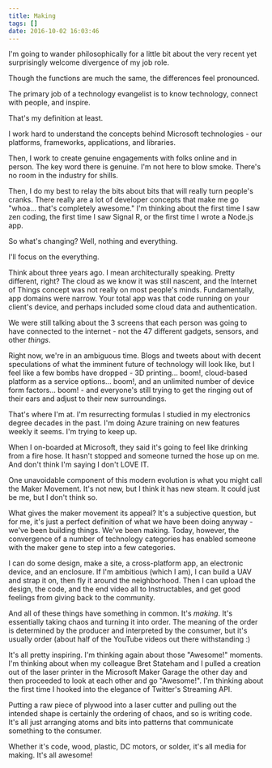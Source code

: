 ```yaml
---
title: Making
tags: []
date: 2016-10-02 16:03:46
---
```


I&#39;m going to wander philosophically for a little bit about the very recent yet surprisingly welcome divergence of my job role.

Though the functions are much the same, the differences feel pronounced.

The primary job of a technology evangelist is to know technology, connect with people, and inspire.

That&#39;s my definition at least.

I work hard to understand the concepts behind Microsoft technologies - our platforms, frameworks, applications, and libraries.

Then, I work to create genuine engagements with folks online and in person. The key word there is genuine. I&#39;m not here to blow smoke. There&#39;s no room in the industry for shills.

Then, I do my best to relay the bits about bits that will really turn people&#39;s cranks. There really are a lot of developer concepts that make me go &quot;whoa... that&#39;s completely awesome.&quot; I&#39;m thinking about the first time I saw zen coding, the first time I saw Signal R, or the first time I wrote a Node.js app.

So what&#39;s changing? Well, nothing and everything.

I&#39;ll focus on the everything.

Think about three years ago. I mean architecturally speaking. Pretty different, right? The cloud&nbsp;as we know it was&nbsp;still nascent, and the Internet of Things concept was not really on most people&#39;s minds. Fundamentally, app domains were narrow. Your total app was that code running on your client&#39;s device, and perhaps included some cloud data and authentication.

We&nbsp;were still talking about the 3 screens that each person was going to have connected to the internet - not the 47 different gadgets, sensors, and other _things_.

Right now, we&#39;re in an ambiguous time. Blogs and tweets about with decent speculations of what the imminent future of technology will look like, but I feel like a few bombs have dropped - 3D printing... boom!, cloud-based platform as a service options... boom!, and an unlimited number of device form factors... boom!&nbsp;- and everyone&#39;s still trying to get the ringing out of their ears and adjust to their new surroundings.

That&#39;s where I&#39;m at. I&#39;m resurrecting formulas I studied in my electronics degree decades in the past. I&#39;m doing Azure training on new features weekly it seems. I&#39;m trying to keep up.

When I on-boarded at Microsoft, they said it&#39;s going to feel like drinking from a fire hose. It hasn&#39;t stopped and someone turned the hose up on me. And don&#39;t think I&#39;m saying I don&#39;t LOVE IT.

One unavoidable component of this modern evolution is what you might call the Maker Movement. It&#39;s not new, but I think it has new steam. It could just be me, but I don&#39;t think so.

What gives the maker movement its appeal? It&#39;s a subjective question, but for me, it&#39;s just a perfect definition of what we have been doing anyway - we&#39;ve been building things. We&#39;ve been making. Today, however, the convergence of a number of technology categories has enabled someone with the maker gene to step into a few categories.

I can do some design, make a site, a cross-platform app, an electronic device, and an enclosure. If I&#39;m ambitious (which I am), I can build a UAV and strap it on, then fly it around the neighborhood. Then I can upload the design, the code, and the end video all to Instructables, and get good feelings from giving back to the community.

And all of these things have something in common. It&#39;s _making_. It&#39;s essentially taking chaos and turning it into order. The meaning of the order is determined by the producer and interpreted by the consumer, but it&#39;s usually order (about half of the YouTube videos out there withstanding :)

It&#39;s all pretty inspiring. I&#39;m thinking again about those &quot;Awesome!&quot; moments. I&#39;m thinking about when my colleague Bret Stateham and I pulled a creation out of the laser printer in the Microsoft Maker Garage the other day and then proceeded to look at each other and go &quot;Awesome!&quot;. I&#39;m thinking about the first time I hooked into the elegance of Twitter&#39;s Streaming API.

Putting a raw piece of plywood into a laser cutter and pulling out the intended shape is certainly the ordering of chaos, and so is writing code. It&#39;s all just arranging atoms and bits into patterns that communicate something to the consumer.

Whether it&#39;s code, wood, plastic, DC motors, or solder, it&#39;s all media for making. It&#39;s all awesome!